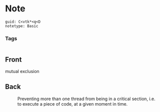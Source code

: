 # Note
```
guid: C<vtk*<q<D
notetype: Basic
```

### Tags
```
```

## Front
<dt>mutual exclusion</dt>

## Back
<dd>Preventing more than one thread from being in a critical section, i.e. to execute a piece of code, at a given moment in time.</dd>
